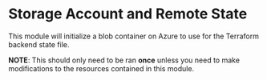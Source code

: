 # Storage Account and Remote State
This module will initialize a blob container on Azure to use for the Terraform backend state file.

**NOTE**: This should only need to be ran **once** unless you need to make modifications to the resources contained in this module.